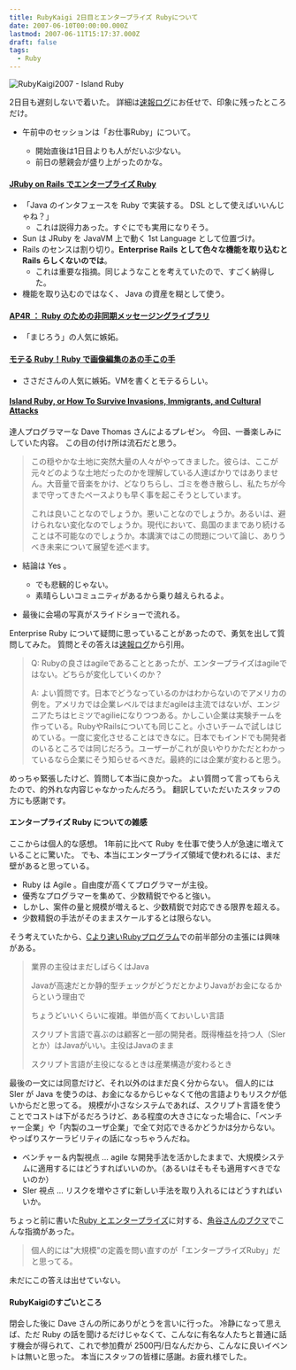```yaml
---
title: RubyKaigi 2日目とエンタープライズ Rubyについて
date: 2007-06-10T00:00:00.000Z
lastmod: 2007-06-11T15:17:37.000Z
draft: false
tags:
  - Ruby
---
```


![RubyKaigi2007 - Island Ruby](@/assets/flickr/538717097.jpg "RubyKaigi2007 - Island Ruby")

2日目も遅刻しないで着いた。 詳細は[速報ログ](http://jp.rubyist.net/RubyKaigi2007/Log.html)にお任せで、印象に残ったところだけ。

- 午前中のセッションは「お仕事Ruby」について。

  - 開始直後は1日目よりも人がだいぶ少ない。
  - 前日の懇親会が盛り上がったのかな。

#### [JRuby on Rails でエンタープライズ Ruby](http://jp.rubyist.net/RubyKaigi2007/Log0610-S1-02.html)

- 「Java のインタフェースを Ruby で実装する。 DSL として使えばいいんじゃね？」
  - これは説得力あった。すぐにでも実用になりそう。
- Sun は JRuby を JavaVM 上で動く 1st Language として位置づけ。
- Rails のセンスは割り切り。**Enterprise Rails として色々な機能を取り込むと Rails らしくないのでは**。
  - これは重要な指摘。同じようなことを考えていたので、すごく納得した。
- 機能を取り込むのではなく、 Java の資産を糊として使う。

#### [AP4R ： Ruby のための非同期メッセージングライブラリ](http://jp.rubyist.net/RubyKaigi2007/Log0610-S1-04.html)

- 「まじろう」の人気に嫉妬。

#### [モテる Ruby！Ruby で画像編集のあの手この手](http://jp.rubyist.net/RubyKaigi2007/Log0610-S4-01.html)

- ささださんの人気に嫉妬。VMを書くとモテるらしい。

#### [Island Ruby, or How To Survive Invasions, Immigrants, and Cultural Attacks](http://jp.rubyist.net/RubyKaigi2007/Log0610-S5.html)

達人プログラマーな Dave Thomas さんによるプレゼン。 今回、一番楽しみにしていた内容。 この目の付け所は流石だと思う。

> この穏やかな土地に突然大量の人々がやってきました。彼らは、ここが元々どのような土地だったのかを理解している人達ばかりではありません。大音量で音楽をかけ、どなりちらし、ゴミを巻き散らし、私たちが今まで守ってきたペースよりも早く事を起こそうとしています。
>
> これは良いことなのでしょうか。悪いことなのでしょうか。あるいは、避けられない変化なのでしょうか。現代において、島国のままであり続けることは不可能なのでしょうか。本講演ではこの問題について論じ、ありうべき未来について展望を述べます。

- 結論は Yes 。

  - でも悲観的じゃない。
  - 素晴らしいコミュニティがあるから乗り越えられるよ。

- 最後に会場の写真がスライドショーで流れる。

Enterprise Ruby について疑問に思っていることがあったので、勇気を出して質問してみた。 質問とその答えは[速報ログ](http://jp.rubyist.net/RubyKaigi2007/Log0610-S5.html)から引用。

> Q: Rubyの良さはagileであることとあったが、エンタープライズはagileではない。どちらが変化していくのか？
>
> A: よい質問です。日本でどうなっているのかはわからないのでアメリカの例を。アメリカでは企業レベルではまだagileは主流ではないが、エンジニアたちはヒミツでagilieになりつつある。かしこい企業は実験チームを作っている。RubyやRailsについても同じこと。小さいチームで試しはじめている。一度に変化させることはできなに。日本でもインドでも開発者のいるところでは同じだろう。ユーザーがこれが良いやりかただとわかっているなら企業にそう知らせるべきだ。最終的には企業が変わると思う。

めっちゃ緊張したけど、質問して本当に良かった。 よい質問って言ってもらえたので、的外れな内容じゃなかったんだろう。 翻訳していただいたスタッフの方にも感謝です。

#### エンタープライズ Ruby についての雑感

ここからは個人的な感想。 1年前に比べて Ruby を仕事で使う人が急速に増えていることに驚いた。 でも、本当にエンタープライズ領域で使われるには、まだ壁があると思っている。

- Ruby は Agile 。自由度が高くてプログラマーが主役。
- 優秀なプログラマーを集めて、少数精鋭でやると強い。
- しかし、案件の量と規模が増えると、少数精鋭で対応できる限界を超える。
- 少数精鋭の手法がそのままスケールするとは限らない。

そう考えていたから、[Cより速いRubyプログラム](http://jp.rubyist.net/RubyKaigi2007/Log0609-S3-02.html)での前半部分の主張には興味がある。

> 業界の主役はまだしばらくはJava
>
> Javaが高速だとか静的型チェックがどうだとかよりJavaがお金になるからという理由で
>
> ちょうどいいくらいに複雑。単価が高くておいしい言語
>
> スクリプト言語で喜ぶのは顧客と一部の開発者。既得権益を持つ人（SIerとか）はJavaがいい。主役はJavaのまま
>
> スクリプト言語が主役になるときは産業構造が変わるとき

最後の一文には同意だけど、それ以外のはまだ良く分からない。 個人的には SIer が Java を使うのは、お金になるからじゃなくて他の言語よりもリスクが低いからだと思ってる。 規模が小さなシステムであれば、スクリプト言語を使うことでコストは下がるだろうけど、ある程度の大きさになった場合に、「ベンチャー企業」や「内製のユーザ企業」で全て対応できるかどうかは分からない。 やっぱりスケーラビリティの話になっちゃうんだね。

- ベンチャー＆内製視点 … agile な開発手法を活かしたままで、大規模システムに適用するにはどうすればいいのか。（あるいはそもそも適用すべきでないのか）
- SIer 視点 … リスクを増やさずに新しい手法を取り入れるにはどうすればいいか。

ちょっと前に書いた[Ruby とエンタープライズ](/posts/20070529/p01)に対する、[角谷さんのブクマ](http://b.hatena.ne.jp/kakutani/20070529#bookmark-4848375)でこんな指摘があった。

> 個人的には"大規模"の定義を問い直すのが「エンタープライズRuby」だと思ってる。

未だにこの答えは出せていない。

#### RubyKaigiのすごいところ

閉会した後に Dave さんの所にありがとうを言いに行った。 冷静になって思えば、ただ Ruby の話を聞けるだけじゃなくて、こんなに有名な人たちと普通に話す機会が得られて、これで参加費が 2500円/日なんだから、こんなに良いイベントは無いと思った。 本当にスタッフの皆様に感謝。お疲れ様でした。
